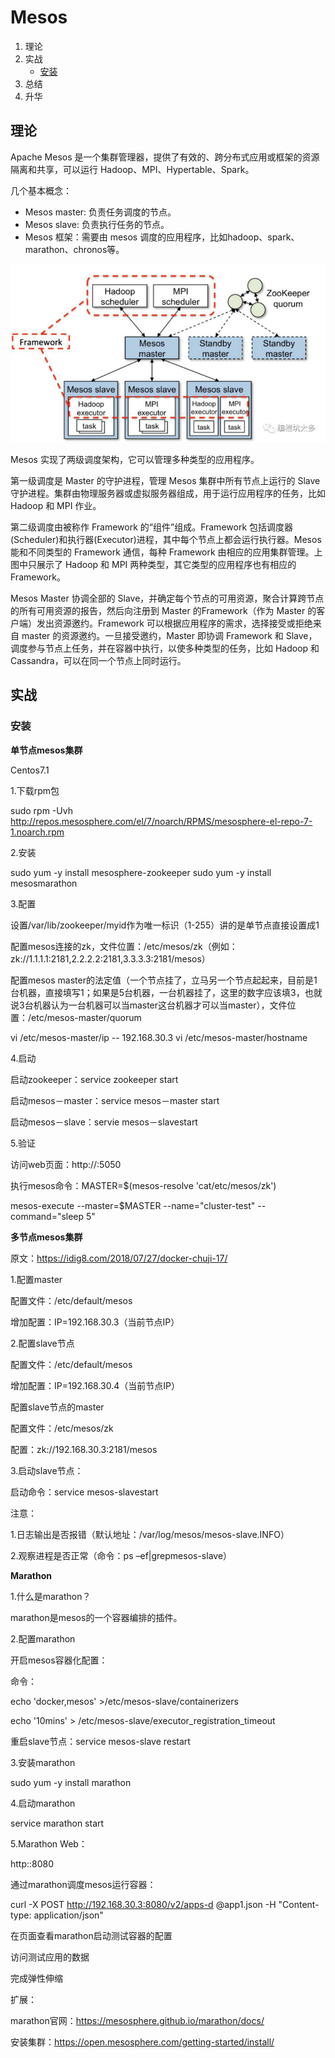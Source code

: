 # Mesos

1. 理论
2. 实战
   - [安装](#安装)
3. 总结
4. 升华



## 理论

Apache Mesos 是一个集群管理器，提供了有效的、跨分布式应用或框架的资源隔离和共享，可以运行 Hadoop、MPI、Hypertable、Spark。

几个基本概念：

- Mesos master: 负责任务调度的节点。
- Mesos slave: 负责执行任务的节点。
- Mesos 框架：需要由 mesos 调度的应用程序，比如hadoop、spark、marathon、chronos等。

![x](./Resources/Memos1.png)

Mesos 实现了两级调度架构，它可以管理多种类型的应用程序。

第一级调度是 Master 的守护进程，管理 Mesos 集群中所有节点上运行的 Slave 守护进程。集群由物理服务器或虚拟服务器组成，用于运行应用程序的任务，比如 Hadoop 和 MPI 作业。

第二级调度由被称作 Framework 的“组件”组成。Framework 包括调度器(Scheduler)和执行器(Executor)进程，其中每个节点上都会运行执行器。Mesos 能和不同类型的 Framework 通信，每种 Framework 由相应的应用集群管理。上图中只展示了 Hadoop 和 MPI 两种类型，其它类型的应用程序也有相应的 Framework。

Mesos Master 协调全部的 Slave，并确定每个节点的可用资源，聚合计算跨节点的所有可用资源的报告，然后向注册到 Master 的Framework（作为 Master 的客户端）发出资源邀约。Framework 可以根据应用程序的需求，选择接受或拒绝来自 master 的资源邀约。一旦接受邀约，Master 即协调 Framework 和 Slave，调度参与节点上任务，并在容器中执行，以使多种类型的任务，比如 Hadoop 和 Cassandra，可以在同一个节点上同时运行。



## 实战



### 安装

**单节点mesos集群**

Centos7.1

1.下载rpm包

  sudo rpm -Uvh http://repos.mesosphere.com/el/7/noarch/RPMS/mesosphere-el-repo-7-1.noarch.rpm

2.安装

  sudo yum -y install mesosphere-zookeeper
  sudo yum -y install mesosmarathon

3.配置

  设置/var/lib/zookeeper/myid作为唯一标识（1-255）讲的是单节点直接设置成1

  配置mesos连接的zk，文件位置：/etc/mesos/zk（例如：zk://1.1.1.1:2181,2.2.2.2:2181,3.3.3.3:2181/mesos）

  配置mesos master的法定值（一个节点挂了，立马另一个节点起起来，目前是1台机器，直接填写1；如果是5台机器，一台机器挂了，这里的数字应该填3，也就说3台机器认为一台机器可以当master这台机器才可以当master），文件位置：/etc/mesos-master/quorum

  vi /etc/mesos-master/ip -- 192.168.30.3
  vi /etc/mesos-master/hostname

4.启动

  启动zookeeper：service zookeeper start

  启动mesos－master：service mesos－master start

  启动mesos－slave：servie mesos－slavestart

5.验证

  访问web页面：http://:5050

  执行mesos命令：MASTER=$(mesos-resolve 'cat/etc/mesos/zk')

  mesos-execute --master=$MASTER --name="cluster-test" --command="sleep 5"

**多节点mesos集群**

原文：https://idig8.com/2018/07/27/docker-chuji-17/

1.配置master

  配置文件：/etc/default/mesos

  增加配置：IP=192.168.30.3（当前节点IP）

2.配置slave节点

  配置文件：/etc/default/mesos

  增加配置：IP=192.168.30.4（当前节点IP）

 配置slave节点的master

  配置文件：/etc/mesos/zk

  配置：zk://192.168.30.3:2181/mesos

3.启动slave节点：

  启动命令：service mesos-slavestart

注意：

  1.日志输出是否报错（默认地址：/var/log/mesos/mesos-slave.INFO）

  2.观察进程是否正常（命令：ps –ef|grepmesos-slave）

**Marathon**

1.什么是marathon？

  marathon是mesos的一个容器编排的插件。

2.配置marathon

  开启mesos容器化配置：

命令：

  echo 'docker,mesos' >/etc/mesos-slave/containerizers

  echo '10mins' > /etc/mesos-slave/executor_registration_timeout

  重启slave节点：service mesos-slave restart

3.安装marathon

  sudo yum -y install marathon

4.启动marathon

  service marathon start

5.Marathon Web：

  http::8080

  通过marathon调度mesos运行容器：

  curl -X POST http://192.168.30.3:8080/v2/apps-d @app1.json -H "Content-type: application/json"

  在页面查看marathon启动测试容器的配置

  访问测试应用的数据

  完成弹性伸缩

扩展：

  marathon官网：https://mesosphere.github.io/marathon/docs/

  安装集群：https://open.mesosphere.com/getting-started/install/







